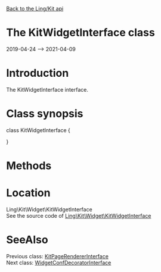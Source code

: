 [Back to the Ling/Kit api](https://github.com/lingtalfi/Kit/blob/master/doc/api/Ling/Kit.md)



The KitWidgetInterface class
================
2019-04-24 --> 2021-04-09






Introduction
============

The KitWidgetInterface interface.



Class synopsis
==============


class <span class="pl-k">KitWidgetInterface</span>  {

}






Methods
==============






Location
=============
Ling\Kit\Widget\KitWidgetInterface<br>
See the source code of [Ling\Kit\Widget\KitWidgetInterface](https://github.com/lingtalfi/Kit/blob/master/Widget/KitWidgetInterface.php)



SeeAlso
==============
Previous class: [KitPageRendererInterface](https://github.com/lingtalfi/Kit/blob/master/doc/api/Ling/Kit/PageRenderer/KitPageRendererInterface.md)<br>Next class: [WidgetConfDecoratorInterface](https://github.com/lingtalfi/Kit/blob/master/doc/api/Ling/Kit/WidgetConfDecorator/WidgetConfDecoratorInterface.md)<br>
